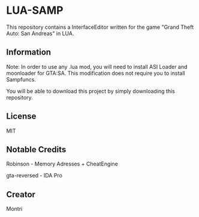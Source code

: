 # LUA-SAMP
This repository contains a InterfaceEditor written for the game "Grand Theft Auto: San Andreas" in LUA.

## Information
Note: In order to use any .lua mod, you will need to install ASI Loader and moonloader for GTA:SA.
This modification does not require you to install Sampfuncs.

You will be able to download this project by simply downloading this repository.


## License
MIT

## Notable Credits
Robinson - Memory Adresses + CheatEngine

gta-reversed - IDA Pro 

## Creator
Montri

